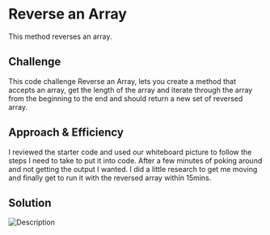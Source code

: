 # Reverse an Array
   This method reverses an array.

## Challenge
  This code challenge Reverse an Array, lets you create a method that accepts an array, get the length of the array and iterate through the array from the beginning to the end and should return a new set of reversed array.  

## Approach & Efficiency
  I reviewed the starter code and used our whiteboard picture to follow the steps I need to take to put it into code. After a few minutes of poking around and not getting the output I wanted. I did a little research to get me moving and finally get to run it with the reversed array within 15mins. 

## Solution
![Description](../../../../../assets/ArrayReverse.png)
